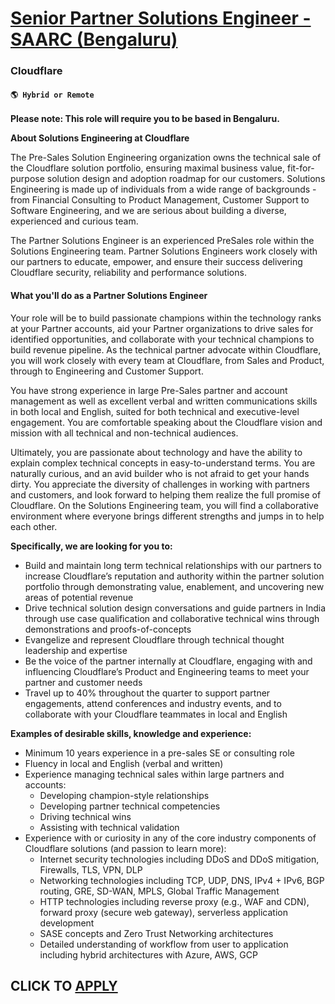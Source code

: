 # [Senior Partner Solutions Engineer - SAARC (Bengaluru)](https://www.remotewlb.com/apply/senior-partner-solutions-engineer-saarc-bengaluru)  
### Cloudflare  
#### `🌎 Hybrid or Remote`  

**Please note: This role will require you to be based in Bengaluru.**

**About Solutions Engineering at Cloudflare**

The Pre-Sales Solution Engineering organization owns the technical sale of the Cloudflare solution portfolio, ensuring maximal business value, fit-for-purpose solution design and adoption roadmap for our customers. Solutions Engineering is made up of individuals from a wide range of backgrounds - from Financial Consulting to Product Management, Customer Support to Software Engineering, and we are serious about building a diverse, experienced and curious team.

The Partner Solutions Engineer is an experienced PreSales role within the Solutions Engineering team. Partner Solutions Engineers work closely with our partners to educate, empower, and ensure their success delivering Cloudflare security, reliability and performance solutions.

#### **What you'll do as a Partner Solutions Engineer**

Your role will be to build passionate champions within the technology ranks at your Partner accounts, aid your Partner organizations to drive sales for identified opportunities, and collaborate with your technical champions to build revenue pipeline. As the technical partner advocate within Cloudflare, you will work closely with every team at Cloudflare, from Sales and Product, through to Engineering and Customer Support.

You have strong experience in large Pre-Sales partner and account management as well as excellent verbal and written communications skills in both local and English, suited for both technical and executive-level engagement. You are comfortable speaking about the Cloudflare vision and mission with all technical and non-technical audiences.

Ultimately, you are passionate about technology and have the ability to explain complex technical concepts in easy-to-understand terms. You are naturally curious, and an avid builder who is not afraid to get your hands dirty. You appreciate the diversity of challenges in working with partners and customers, and look forward to helping them realize the full promise of Cloudflare. On the Solutions Engineering team, you will find a collaborative environment where everyone brings different strengths and jumps in to help each other.

**Specifically, we are looking for you to:**

  * Build and maintain long term technical relationships with our partners to increase Cloudflare’s reputation and authority within the partner solution portfolio through demonstrating value, enablement, and uncovering new areas of potential revenue
  * Drive technical solution design conversations and guide partners in India through use case qualification and collaborative technical wins through demonstrations and proofs-of-concepts
  * Evangelize and represent Cloudflare through technical thought leadership and expertise 
  * Be the voice of the partner internally at Cloudflare, engaging with and influencing Cloudflare’s Product and Engineering teams to meet your partner and customer needs
  * Travel up to 40% throughout the quarter to support partner engagements, attend conferences and industry events, and to collaborate with your Cloudflare teammates in local and English

**Examples of desirable skills, knowledge and experience:**

  * Minimum 10 years experience in a pre-sales SE or consulting role 
  * Fluency in local and English (verbal and written)
  * Experience managing technical sales within large partners and accounts:
    * Developing champion-style relationships
    * Developing partner technical competencies
    * Driving technical wins
    * Assisting with technical validation
  * Experience with or curiosity in any of the core industry components of Cloudflare solutions (and passion to learn more):
    * Internet security technologies including DDoS and DDoS mitigation, Firewalls, TLS, VPN, DLP
    * Networking technologies including TCP, UDP, DNS, IPv4 + IPv6, BGP routing, GRE, SD-WAN, MPLS, Global Traffic Management
    * HTTP technologies including reverse proxy (e.g., WAF and CDN), forward proxy (secure web gateway), serverless application development
    * SASE concepts and Zero Trust Networking architectures
    * Detailed understanding of workflow from user to application including hybrid architectures with Azure, AWS, GCP

  
## CLICK TO [APPLY](https://www.remotewlb.com/apply/senior-partner-solutions-engineer-saarc-bengaluru)

